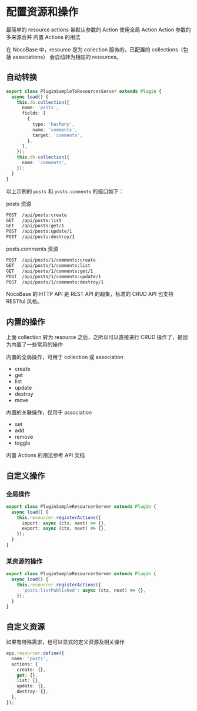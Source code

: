 # 配置资源和操作

最简单的 resource actions
带默认参数的 Action
使用全局 Action
Action 参数的多来源合并
内置 Actions 的用法

在 NocoBase 中，resource 是为 collection 服务的，已配置的 collections（包括 associations） 会自动转为相应的 resources。

## 自动转换

```ts
export class PluginSampleToResourcesServer extends Plugin {
  async load() {
    this.db.collection({
      name: 'posts',
      fields: [
        {
          type: 'hasMany',
          name: 'comments',
          target: 'comments',
        },
      ],
    });
    this.db.collection({
      name: 'comments',
    });
  }
}
```

以上示例的 `posts` 和 `posts.comments` 的接口如下：

posts 资源

```bash
POST  /api/posts:create
GET   /api/posts:list
GET   /api/posts:get/1
POST  /api/posts:update/1
POST  /api/posts:destroy/1
```

posts.comments 资源

```bash
POST  /api/posts/1/comments:create
GET   /api/posts/1/comments:list
GET   /api/posts/1/comments:get/1
POST  /api/posts/1/comments:update/1
POST  /api/posts/1/comments:destroy/1
```

NocoBase 的 HTTP API 是 REST API 的超集，标准的 CRUD API 也支持 RESTful 风格。

## 内置的操作

上面 collection 转为 resource 之后，之所以可以直接进行 CRUD 操作了，是因为内置了一些常用的操作

内置的全局操作，可用于 collection 或 association

- create
- get
- list
- update
- destroy
- move

内置的关联操作，仅用于 association

- set
- add
- remove
- toggle

内置 Actions 的用法参考 API 文档

## 自定义操作

### 全局操作

```ts
export class PluginSampleResourcerServer extends Plugin {
  async load() {
    this.resourcer.registerActions({
      import: async (ctx, next) => {},
      export: async (ctx, next) => {},
    });
  }
}
```

### 某资源的操作

```ts
export class PluginSampleResourcerServer extends Plugin {
  async load() {
    this.resourcer.registerActions({
      'posts:listPublished': async (ctx, next) => {},
    });
  }
}
```

## 自定义资源

如果有特殊需求，也可以显式的定义资源及相关操作

```ts
app.resourcer.define({
  name: 'posts',
  actions: {
    create: {},
    get: {},
    list: {},
    update: {},
    destroy: {},
  },
});
```
